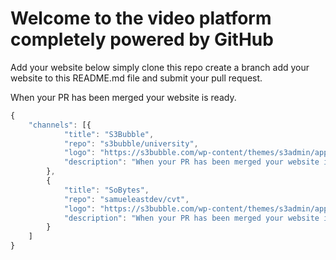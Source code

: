 # Welcome to the video platform completely powered by GitHub

Add your website below simply clone this repo create a branch add your website to this README.md file and submit your pull request.

When your PR has been merged your website is ready.

```js
{
	"channels": [{
			"title": "S3Bubble",
			"repo": "s3bubble/university",
			"logo": "https://s3bubble.com/wp-content/themes/s3admin/app/production/img/logo.png",
			"description": "When your PR has been merged your website is ready."
		},
		{
			"title": "SoBytes",
			"repo": "samueleastdev/cvt",
			"logo": "https://s3bubble.com/wp-content/themes/s3admin/app/production/img/logo.png",
			"description": "When your PR has been merged your website is ready."
		}
	]
}
```